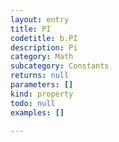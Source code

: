 ```yaml
---
layout: entry
title: PI
codetitle: b.PI
description: Pi
category: Math
subcategory: Constants
returns: null
parameters: []
kind: property
todo: null
examples: []

---
```

